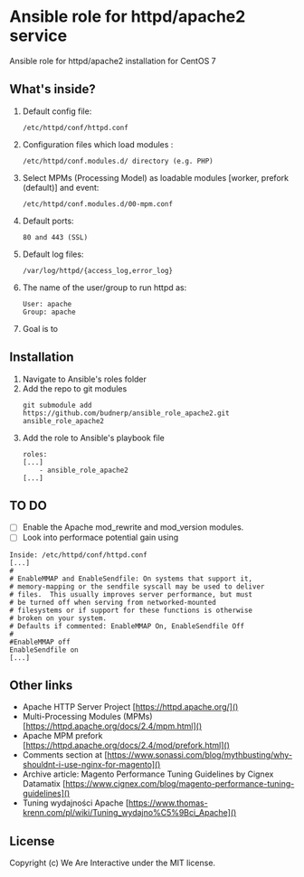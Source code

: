 #  Ansible role for httpd/apache2 service
Ansible role for httpd/apache2 installation for CentOS 7

## What's inside?
1. Default config file: 
    ```
    /etc/httpd/conf/httpd.conf
    ```
2. Configuration files which load modules :
    ``` 
    /etc/httpd/conf.modules.d/ directory (e.g. PHP)
    ```
3. Select MPMs (Processing Model) as loadable modules [worker, prefork (default)] and event: 
    ```
    /etc/httpd/conf.modules.d/00-mpm.conf
    ```
4. Default ports: 
    ```
    80 and 443 (SSL)
    ```
5. Default log files:
    ``` 
    /var/log/httpd/{access_log,error_log}
    ```
6. The name of the user/group to run httpd as:
    ```
    User: apache
    Group: apache
    ```
7. Goal is to 

## Installation
1. Navigate to Ansible's roles folder
2. Add the repo to git modules
    ```
    git submodule add https://github.com/budnerp/ansible_role_apache2.git ansible_role_apache2
    ```
3. Add the role to Ansible's playbook file
    ```    
    roles:
    [...]
        - ansible_role_apache2
    [...]
    ```

## TO DO
-[ ] Enable the Apache mod_rewrite and mod_version modules. 
-[ ] Look into performace potential gain using 
```
Inside: /etc/httpd/conf/httpd.conf
[...]
#
# EnableMMAP and EnableSendfile: On systems that support it,
# memory-mapping or the sendfile syscall may be used to deliver
# files.  This usually improves server performance, but must
# be turned off when serving from networked-mounted
# filesystems or if support for these functions is otherwise
# broken on your system.
# Defaults if commented: EnableMMAP On, EnableSendfile Off
#
#EnableMMAP off
EnableSendfile on
[...]
```

## Other links
- Apache HTTP Server Project [https://httpd.apache.org/]()
- Multi-Processing Modules (MPMs) [https://httpd.apache.org/docs/2.4/mpm.html]()
- Apache MPM prefork [https://httpd.apache.org/docs/2.4/mod/prefork.html]()
- Comments section at [https://www.sonassi.com/blog/mythbusting/why-shouldnt-i-use-nginx-for-magento]()
- Archive article: Magento Performance Tuning Guidelines by Cignex Datamatix [https://www.cignex.com/blog/magento-performance-tuning-guidelines]()
- Tuning wydajności Apache [https://www.thomas-krenn.com/pl/wiki/Tuning_wydajno%C5%9Bci_Apache]()

## License
Copyright (c) We Are Interactive under the MIT license.